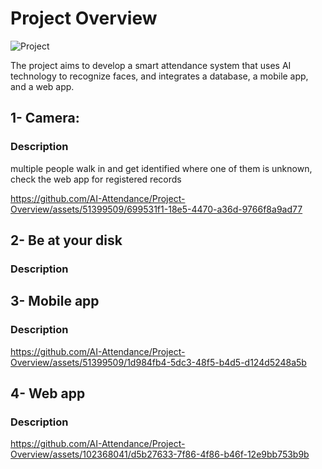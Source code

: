 
# Project Overview

![Project](https://github.com/AI-Attendance/Project-Overview/assets/51399509/67640ad0-5abe-4e44-99b8-ca3c96e57303)

The project aims to develop a smart attendance system that uses AI technology to recognize faces, and integrates a database, a mobile app, and a web app.

## 1- Camera: 

### Description

multiple people walk in and get identified where one of them is unknown, check the web app for registered records

https://github.com/AI-Attendance/Project-Overview/assets/51399509/699531f1-18e5-4470-a36d-9766f8a9ad77

## 2- Be at your disk

### Description

## 3- Mobile app

### Description

https://github.com/AI-Attendance/Project-Overview/assets/51399509/1d984fb4-5dc3-48f5-b4d5-d124d5248a5b

## 4- Web app

### Description



https://github.com/AI-Attendance/Project-Overview/assets/102368041/d5b27633-7f86-4f86-b46f-12e9bb753b9b

